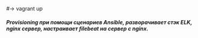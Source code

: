 #-> vagrant up

##### Provisioning при помощи сценариев Ansible, разворачивает стэк ELK, nginx сервер, настраивает filebeat на сервер с nginx.
